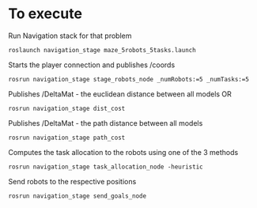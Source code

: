 # To execute

Run Navigation stack for that problem
````
roslaunch navigation_stage maze_5robots_5tasks.launch 
````
Starts the player connection and publishes /coords
````
rosrun navigation_stage stage_robots_node _numRobots:=5 _numTasks:=5  
````
Publishes /DeltaMat - the euclidean distance between all models OR
````
rosrun navigation_stage dist_cost 
````
Publishes /DeltaMat - the path distance between all models
````
rosrun navigation_stage path_cost 
````
Computes the task allocation to the robots using one of the 3 methods
````
rosrun navigation_stage task_allocation_node -heuristic
````
Send robots to the respective positions
````
rosrun navigation_stage send_goals_node 
````
